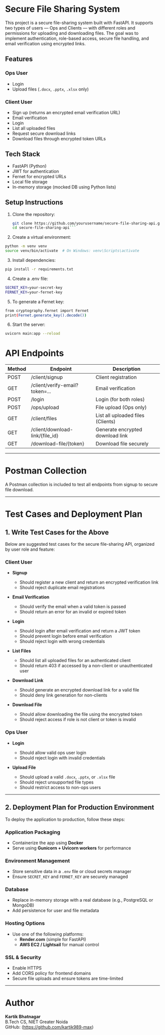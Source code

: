 # Secure File Sharing System

This project is a secure file-sharing system built with FastAPI. It supports two types of users — Ops and Clients — with different roles and permissions for uploading and downloading files. The goal was to implement authentication, role-based access, secure file handling, and email verification using encrypted links.

## Features

### Ops User
- Login
- Upload files (`.docx`, `.pptx`, `.xlsx` only)

### Client User
- Sign up (returns an encrypted email verification URL)
- Email verification
- Login
- List all uploaded files
- Request secure download links
- Download files through encrypted token URLs

## Tech Stack
- FastAPI (Python)
- JWT for authentication
- Fernet for encrypted URLs
- Local file storage
- In-memory storage (mocked DB using Python lists)

## Setup Instructions

1. Clone the repository:
   ```bash
   git clone https://github.com/yourusername/secure-file-sharing-api.git
   cd secure-file-sharing-api```

2. Create a virtual environment:

  ```bash
  python -m venv venv
  source venv/bin/activate  # On Windows: venv\Scripts\activate
```

3. Install dependencies:

```bash
pip install -r requirements.txt
````

4. Create a .env file:

```bash
SECRET_KEY=your-secret-key
FERNET_KEY=your-fernet-key
```

5. To generate a Fernet key:

```bash
from cryptography.fernet import Fernet
print(Fernet.generate_key().decode())
```

6. Start the server:

```bash
uvicorn main:app --reload
```

# API Endpoints

| Method | Endpoint                          | Description                        |
|--------|-----------------------------------|------------------------------------|
| POST   | /client/signup                    | Client registration                |
| GET    | /client/verify-email?token=...    | Email verification                 |
| POST   | /login                            | Login (for both roles)             |
| POST   | /ops/upload                       | File upload (Ops only)             |
| GET    | /client/files                     | List all uploaded files (Clients)  |
| GET    | /client/download-link/{file_id}   | Generate encrypted download link   |
| GET    | /download-file/{token}            | Download file securely             |

---

# Postman Collection

A Postman collection is included to test all endpoints from signup to secure file download.

---

# Test Cases and Deployment Plan

## 1. Write Test Cases for the Above

Below are suggested test cases for the secure file-sharing API, organized by user role and feature:

### Client User

- **Signup**
  - Should register a new client and return an encrypted verification link
  - Should reject duplicate email registrations

- **Email Verification**
  - Should verify the email when a valid token is passed
  - Should return an error for an invalid or expired token

- **Login**
  - Should login after email verification and return a JWT token
  - Should prevent login before email verification
  - Should reject login with wrong credentials

- **List Files**
  - Should list all uploaded files for an authenticated client
  - Should return 403 if accessed by a non-client or unauthenticated user

- **Download Link**
  - Should generate an encrypted download link for a valid file
  - Should deny link generation for non-clients

- **Download File**
  - Should allow downloading the file using the encrypted token
  - Should reject access if role is not client or token is invalid

### Ops User

- **Login**
  - Should allow valid ops user login
  - Should reject login with invalid credentials

- **Upload File**
  - Should upload a valid `.docx`, `.pptx`, or `.xlsx` file
  - Should reject unsupported file types
  - Should restrict access to non-ops users

---

## 2. Deployment Plan for Production Environment

To deploy the application to production, follow these steps:

### Application Packaging
- Containerize the app using **Docker**
- Serve using **Gunicorn + Uvicorn workers** for performance

### Environment Management
- Store sensitive data in a `.env` file or cloud secrets manager
- Ensure `SECRET_KEY` and `FERNET_KEY` are securely managed

### Database
- Replace in-memory storage with a real database (e.g., PostgreSQL or MongoDB)
- Add persistence for user and file metadata

### Hosting Options
- Use one of the following platforms:
  - **Render.com** (simple for FastAPI)
  - **AWS EC2 / Lightsail** for manual control

### SSL & Security
- Enable HTTPS
- Add CORS policy for frontend domains
- Secure file uploads and ensure tokens are time-limited


---

# Author

**Kartik Bhatnagar**  
B.Tech CS, NIET Greater Noida  
GitHub: (https://github.com/kartik989-max)
